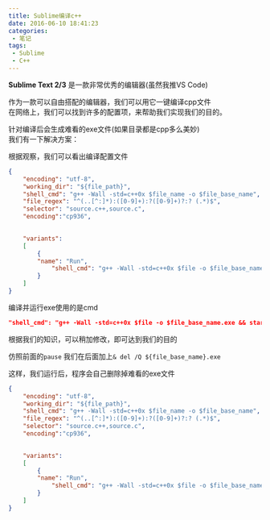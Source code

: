 ```yaml
---
title: Sublime编译c++
date: 2016-06-10 18:41:23
categories: 
 - 笔记
tags:
 - Sublime
 - C++
---
```

**Sublime Text 2/3** 是一款非常优秀的编辑器(虽然我推VS Code)  

作为一款可以自由搭配的编辑器，我们可以用它一键编译cpp文件  
在网络上，我们可以找到许多的配置项，来帮助我们实现我们的目的。  

针对编译后会生成难看的exe文件(如果目录都是cpp多么美妙)  
我们有一下解决方案：  

根据观察，我们可以看出编译配置文件
<!--more-->
``` json
{
	"encoding": "utf-8",
	"working_dir": "${file_path}",
	"shell_cmd": "g++ -Wall -std=c++0x $file_name -o $file_base_name",
	"file_regex": "^(..[^:]*):([0-9]+):?([0-9]+)?:? (.*)$",
	"selector": "source.c++,source.c",
	"encoding":"cp936",

 
	"variants": 
	[
		{	
		"name": "Run",
        	"shell_cmd": "g++ -Wall -std=c++0x $file -o $file_base_name.exe && start cmd /c \"${file_path}/${file_base_name}.exe & pause\" "
		}
	]
}
```

编译并运行exe使用的是cmd
``` json
"shell_cmd": "g++ -Wall -std=c++0x $file -o $file_base_name.exe && start cmd /c \"${file_path}/${file_base_name}.exe & pause" "
```

根据我们的知识，可以稍加修改，即可达到我们的目的  

仿照前面的`pause` 我们在后面加上`& del /Q ${file_base_name}.exe`  

这样，我们运行后，程序会自己删除掉难看的exe文件

```json 完整的Sublime-build文件
{
	"encoding": "utf-8",
	"working_dir": "${file_path}",
	"shell_cmd": "g++ -Wall -std=c++0x $file_name -o $file_base_name",
	"file_regex": "^(..[^:]*):([0-9]+):?([0-9]+)?:? (.*)$",
	"selector": "source.c++,source.c",
	"encoding":"cp936",

 
	"variants": 
	[
		{	
		"name": "Run",
        	"shell_cmd": "g++ -Wall -std=c++0x $file -o $file_base_name.exe && start cmd /c \"${file_path}/${file_base_name}.exe & pause & del /Q ${file_base_name}.exe\" "
		}
	]
}
```